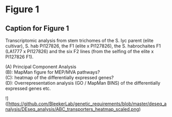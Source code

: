 # Figure 1

## Caption for Figure 1
Transcriptomic analysis from stem trichomes of the S. lyc parent (elite cultivar), S. hab PI127826, the F1 (elite x PI127826), the S. habrochaites F1 (LA1777 x PI127826) and the six F2 lines (from the selfing of the elite x PI127826 F1).  

(A) Principal Component Analysis   
(B): MapMan figure for MEP/MVA pathways?  
(C): heatmap of the differentially expressed genes?   
(D): Overrepresentation analysis (GO / MapMan BINS) of the differentially expressed genes etc.  

!]([https://github.com/BleekerLab/genetic_requirements/blob/master/deseq_analysis/DEseq_analysis/ABC_transporters_heatmap_scaled.png)
